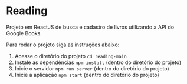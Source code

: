 # Reading
Projeto em ReactJS de busca e cadastro de livros utilizando a API do Google Books.

Para rodar o projeto siga as instruções abaixo:
1. Acesse o diretório do projeto `cd reading-main`
2. Instale as dependências `npm install` (dentro do diretório do projeto)
3. Inicie o servidor `npm run server` (dentro do diretório do projeto)
4. Inicie a aplicação `npm start` (dentro do diretório do projeto)
